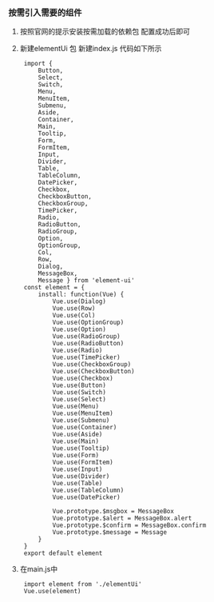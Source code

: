 ### 按需引入需要的组件

1. 按照官网的提示安装按需加载的依赖包 配置成功后即可

2. 新建elementUi 包  新建index.js  代码如下所示

        import {
            Button,
            Select,
            Switch,
            Menu,
            MenuItem,
            Submenu,
            Aside,
            Container,
            Main,
            Tooltip,
            Form,
            FormItem,
            Input,
            Divider,
            Table,
            TableColumn,
            DatePicker,
            Checkbox,
            CheckboxButton,
            CheckboxGroup,
            TimePicker,
            Radio,
            RadioButton,
            RadioGroup,
            Option,
            OptionGroup,
            Col,
            Row,
            Dialog,
            MessageBox,
            Message } from 'element-ui'
        const element = {
            install: function(Vue) {
                Vue.use(Dialog)
                Vue.use(Row)
                Vue.use(Col)
                Vue.use(OptionGroup)
                Vue.use(Option)
                Vue.use(RadioGroup)
                Vue.use(RadioButton)
                Vue.use(Radio)
                Vue.use(TimePicker)
                Vue.use(CheckboxGroup)
                Vue.use(CheckboxButton)
                Vue.use(Checkbox)
                Vue.use(Button)
                Vue.use(Switch)
                Vue.use(Select)
                Vue.use(Menu)
                Vue.use(MenuItem)
                Vue.use(Submenu)
                Vue.use(Container)
                Vue.use(Aside)
                Vue.use(Main)
                Vue.use(Tooltip)
                Vue.use(Form)
                Vue.use(FormItem)
                Vue.use(Input)
                Vue.use(Divider)
                Vue.use(Table)
                Vue.use(TableColumn)
                Vue.use(DatePicker)
        
                Vue.prototype.$msgbox = MessageBox
                Vue.prototype.$alert = MessageBox.alert
                Vue.prototype.$confirm = MessageBox.confirm
                Vue.prototype.$message = Message
            }
        }
        export default element

3. 在main.js中

        import element from './elementUi'
        Vue.use(element)        
            
